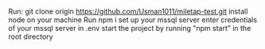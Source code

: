 Run: git clone origin https://github.com/Usman1011/miletap-test.git
install node on your machine
Run npm i
set up your mssql server
enter credentials of your mssql server in .env
start the project by running "npm start" in the root directory
